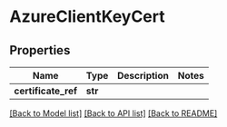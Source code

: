 # AzureClientKeyCert

## Properties
Name | Type | Description | Notes
------------ | ------------- | ------------- | -------------
**certificate_ref** | **str** |  | 

[[Back to Model list]](../README.md#documentation-for-models) [[Back to API list]](../README.md#documentation-for-api-endpoints) [[Back to README]](../README.md)

